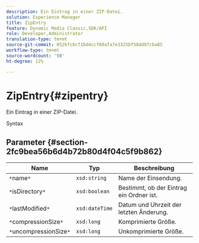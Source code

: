 ```yaml
---
description: Ein Eintrag in einer ZIP-Datei.
solution: Experience Manager
title: ZipEntry
feature: Dynamic Media Classic,SDK/API
role: Developer,Administrator
translation-type: tm+mt
source-git-commit: 052bfcbcf1bd4ccf60afa7e3325bf58dd07cba85
workflow-type: tm+mt
source-wordcount: '50'
ht-degree: 12%

---
```



# ZipEntry{#zipentry}

Ein Eintrag in einer ZIP-Datei.

Syntax

## Parameter {#section-2fc9bea56b6d4b72b80d4f04c5f9b862}

| Name | Typ | Beschreibung |
|---|---|---|
| `*`name`*` | `xsd:string` | Name der Einsendung. |
| `*`isDirectory`*` | `xsd:boolean` | Bestimmt, ob der Eintrag ein Ordner ist. |
| `*`lastModified`*` | `xsd:dateTime` | Datum und Uhrzeit der letzten Änderung. |
| `*`compressionSize`*` | `xsd:long` | Komprimierte Größe. |
| `*`uncompressionSize`*` | `xsd:long` | Unkomprimierte Größe. |

